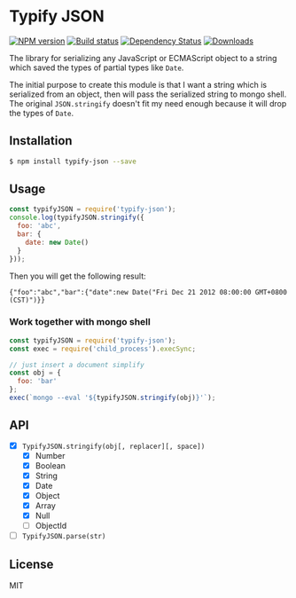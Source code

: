 # Typify JSON
[![NPM version][npm-image]][npm-url]
[![Build status][travis-image]][travis-url]
[![Dependency Status][david-image]][david-url]
[![Downloads][downloads-image]][downloads-url]

The library for serializing any JavaScript or ECMAScript object to a string which saved the types of partial
types like `Date`.

The initial purpose to create this module is that I want a string which is serialized from an object, then
will pass the serialized string to mongo shell. The original `JSON.stringify` doesn't fit my need enough 
because it will drop the types of `Date`.

## Installation

```sh
$ npm install typify-json --save
```

## Usage

```js
const typifyJSON = require('typify-json');
console.log(typifyJSON.stringify({
  foo: 'abc',
  bar: {
    date: new Date()
  }
}));
```

Then you will get the following result:

```
{"foo":"abc","bar":{"date":new Date("Fri Dec 21 2012 08:00:00 GMT+0800 (CST)")}}
```

### Work together with mongo shell

```js
const typifyJSON = require('typify-json');
const exec = require('child_process').execSync;

// just insert a document simplify
const obj = {
  foo: 'bar'
};
exec(`mongo --eval '${typifyJSON.stringify(obj)}'`);
```

## API

- [x] `TypifyJSON.stringify(obj[, replacer][, space])`
  - [x] Number
  - [x] Boolean
  - [x] String
  - [x] Date
  - [x] Object
  - [x] Array
  - [x] Null
  - [ ] ObjectId
- [ ] `TypifyJSON.parse(str)`

## License

MIT

[npm-image]: https://img.shields.io/npm/v/typify-json.svg?style=flat-square
[npm-url]: https://npmjs.org/package/typify-json
[travis-image]: https://img.shields.io/travis/weflex/node-typify-json.svg?style=flat-square
[travis-url]: https://travis-ci.org/weflex/node-typify-json
[david-image]: http://img.shields.io/david/weflex/node-typify-json.svg?style=flat-square
[david-url]: https://david-dm.org/weflex/node-typify-json
[downloads-image]: http://img.shields.io/npm/dm/typify-json.svg?style=flat-square
[downloads-url]: https://npmjs.org/package/typify-json
